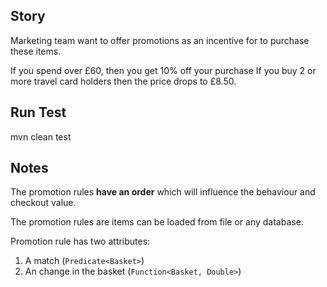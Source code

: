 
## Story 
Marketing team want to offer promotions as an incentive for to purchase these items.

If you spend over £60, then you get 10% off your purchase
If you buy 2 or more travel card holders then the price drops to £8.50.

## Run Test
mvn clean test


## Notes
The promotion rules **have an order** which will influence the behaviour and checkout value.

The promotion rules are items can be loaded from file or any database.

Promotion rule has  two attributes:
1. A match  (`Predicate<Basket>`)
2. An change in the basket  (`Function<Basket, Double>`)

